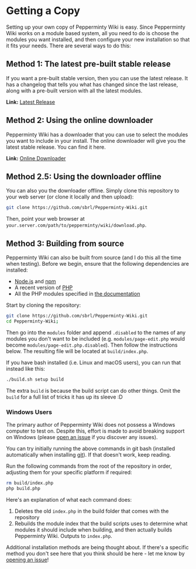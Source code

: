 # Getting a Copy
Setting up your own copy of Pepperminty Wiki is easy. Since Pepperminty Wiki works on a module based system, all you need to do is choose the modules you want installed, and then configure your new installation so that it fits your needs. There are several ways to do this:

## Method 1: The latest pre-built stable release
If you want a pre-built stable version, then you can use the latest release. It has a changelog that tells you what has changed since the last release, along with a pre-built version with all the latest modules.

**Link:** [Latest Release](https://github.com/sbrl/Pepperminty-Wiki/releases/latest)

## Method 2: Using the online downloader
Pepperminty Wiki has a downloader that you can use to select the modules you want to include in your install. The online downloader will give you the latest stable release. You can find it here.

**Link:** [Online Downloader](https://starbeamrainbowlabs.com/labs/peppermint/download.php)

## Method 2.5: Using the downloader offline
You can also you the downloader offline. Simply clone this repository to your web server (or clone it locally and then upload):

```bash
git clone https://github.com/sbrl/Pepperminty-Wiki.git
```

Then, point your web browser at `your.server.com/path/to/pepperminty/wiki/download.php`.

## Method 3: Building from source
Pepperminty Wiki can also be built from source (and I do this all the time when testing). Before we begin, ensure that the following dependencies are installed:

 - [Node.js](https://nodejs.org/) and [npm](https://npmjs.org/)
 - A recent version of [PHP](https://php.net/)
 - All the PHP modules specified in [the documentation](https://starbeamrainbowlabs.com/labs/peppermint/__nightdocs/04-Getting-Started.html#getting-started)

Start by cloning the repository:

```bash
git clone https://github.com/sbrl/Pepperminty-Wiki.git
cd Pepperminty-Wiki;
```

Then go into the `modules` folder and append `.disabled` to the names of any modules you don't want to be included (e.g. `modules/page-edit.php` would become `modules/page-edit.php.disabled`). Then follow the instructions below. The resulting file will be located at `build/index.php`.

If you have bash installed (i.e. Linux and macOS users), you can run that instead like this:

```bash
./build.sh setup build
```

The extra `build` is because the build script can do other things. Omit the `build` for a full list of tricks it has up its sleeve :D

### Windows Users
The primary author of Pepperminty Wiki does not possess a Windows computer to test on. Despite this, effort is made to avoid breaking support on Windows (please [open an issue](https://github.com/sbrl/Pepperminty-Wiki/issues/new) if you discover any issues).

You can try initially running the above commands in git bash (installed automatically when installing [git](https://git-scm.com/downloads)). If that doesn't work, keep reading.

Run the following commands from the root of the repository in order, adjusting them for your specific platform if required:

```bash
rm build/index.php
php build.php
```

Here's an explanation of what each command does:

1. Deletes the old `index.php` in the build folder that comes with the repository
2. Rebuilds the module index that the build scripts uses to determine what modules it should include when building, and then actually builds Pepperminty Wiki. Outputs to `index.php`.

Additional installation methods are being thought about. If there's a specific method you don't see here that you think should be here - let me know by [opening an issue](https://github.com/sbrl/Pepperminty-Wiki/issues/new)!
